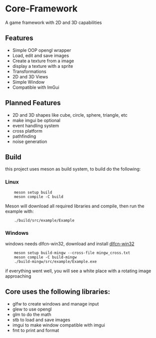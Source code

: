 # Core-Framework
A game framework with 2D and 3D capabilities 

## Features
- Simple OOP opengl wrapper
- Load, edit and save images
- Create a texture from a image
- display a texture with a sprite
- Transformations
- 2D and 3D Views
- Simple Window
- Compatible with ImGui

## Planned Features
- 2D and 3D shapes like cube, circle, sphere, triangle, etc
- make imgui be optional
- event handling system
- cross platform
- pathfinding
- noise generation

## Build
this project uses meson as build system, to build do the following:

### Linux

        meson setup build
        meson compile -C build

Meson will download all required libraries and compile, then run the example with:

        ./build/src/example/Example

### Windows

windows needs dlfcn-win32, download and install [dlfcn-win32](https://github.com/dlfcn-win32/dlfcn-win32)

        meson setup build-mingw --cross-file mingw_cross.txt
        meson compile -C build-mingw
        ./build-mingw/src/example/Example.exe

if everything went well, you will see a white place with a rotating image approaching

## Core uses the following libraries:
- glfw to create windows and manage input
- glew to use opengl
- glm to do the math
- stb to load and save images
- imgui to make window compatible with imgui
- fmt to print and format
